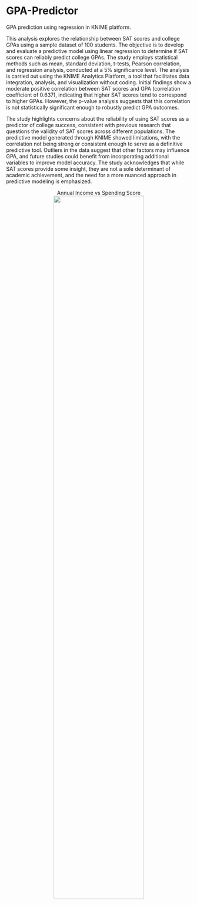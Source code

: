 # GPA-Predictor
GPA prediction using regression in KNIME platform.

This analysis explores the relationship between SAT scores and college GPAs using a sample dataset of 100 students. The objective is to develop and evaluate a predictive model using linear regression to determine if SAT scores can reliably predict college GPAs. The study employs statistical methods such as mean, standard deviation, t-tests, Pearson correlation, and regression analysis, conducted at a 5% significance level. The analysis is carried out using the KNIME Analytics Platform, a tool that facilitates data integration, analysis, and visualization without coding. Initial findings show a moderate positive correlation between SAT scores and GPA (correlation coefficient of 0.637), indicating that higher SAT scores tend to correspond to higher GPAs. However, the p-value analysis suggests that this correlation is not statistically significant enough to robustly predict GPA outcomes.

The study highlights concerns about the reliability of using SAT scores as a predictor of college success, consistent with previous research that questions the validity of SAT scores across different populations. The predictive model generated through KNIME showed limitations, with the correlation not being strong or consistent enough to serve as a definitive predictive tool. Outliers in the data suggest that other factors may influence GPA, and future studies could benefit from incorporating additional variables to improve model accuracy. The study acknowledges that while SAT scores provide some insight, they are not a sole determinant of academic achievement, and the need for a more nuanced approach in predictive modeling is emphasized.

<p align="center">
 Annual Income vs Spending Score  <br/>
<img src="https://imgur.com/12pzaB0.jpg" height="70%" width="70%" alt=>
<br />
